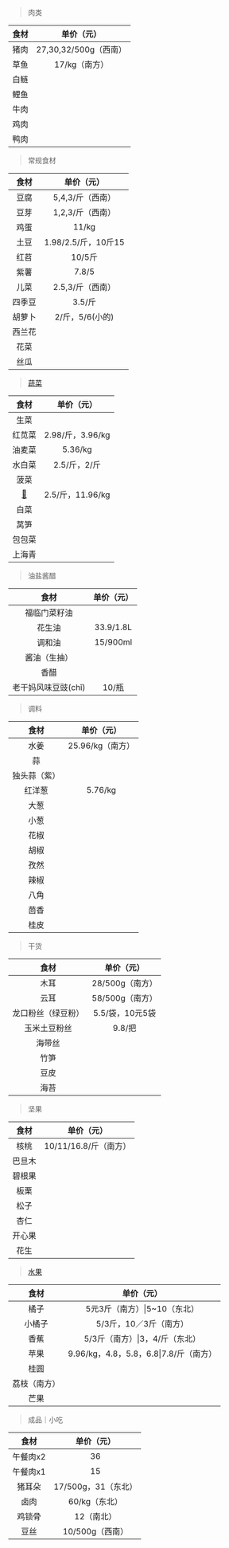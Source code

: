 <link href="../css/style.css" rel="stylesheet" type="text/css" />

> 肉类

|食材  |  单价（元）|
|:----:  | :---:|
|猪肉|27,30,32/500g（西南）|
|草鱼|17/kg（南方）|
|白鲢 | |
|鲤鱼| |
|牛肉 | |
|鸡肉| |
|鸭肉| |

> 常规食材

|食材  |  单价（元）|
|:----:  | :---:|
豆腐|5,4,3/斤（西南）|
豆芽|1,2,3/斤（西南）|
鸡蛋|11/kg
土豆|1.98/2.5/斤，10斤15
红苕|10/5斤
紫薯|7.8/5 |
儿菜|2.5,3/斤（西南）|
四季豆|3.5/斤|
胡萝卜|2/斤，5/6(小的)|
西兰花| |
花菜| |
丝瓜| |

> [蔬菜](食材解/瓜果蔬菜.md)

|食材  |  单价（元）|
|:----:  | :---:|
|生菜 | |
|红苋菜|2.98/斤，3.96/kg
|油麦菜|5.36/kg|
水白菜| 2.5/斤，2/斤|
|菠菜| |
[🍅 ](食材解/瓜果蔬菜.md)| 2.5/斤，11.96/kg|
|白菜| |
|莴笋| |
|包包菜| |
上海青| |

> 油盐酱醋

|食材  |  单价（元）|
|:----:  | :---:|
福临门菜籽油 | |
花生油|33.9/1.8L|
调和油|15/900ml
酱油（生抽）| |
香醋| |
老干妈风味豆豉(chǐ)|10/瓶

> 调料

| 食材  |  单价（元）|
| :----:  | :---:|
| 水姜|25.96/kg（南方）
| 蒜| |
| 独头蒜（紫）| |
| 红洋葱 | 5.76/kg|
| 大葱 | |
| 小葱 | |
| 花椒 | |
| 胡椒 | |
| 孜然 | |
| 辣椒 | |
| 八角 | |
| 茴香 | |
| 桂皮 | |

> 干货

|食材  |  单价（元）|
|:----:  | :---:|
木耳|28/500g（南方）|
云耳|58/500g（南方）|
龙口粉丝（绿豆粉）|5.5/袋，10元5袋|
玉米土豆粉丝|9.8/把|
海带丝| |
竹笋| |
豆皮| |
海苔| |

> 坚果

|食材  |  单价（元）|
|:----:  | :---:|
核桃|10/11/16.8/斤（南方）|
巴旦木| |
碧根果| |
板栗| |
松子| |
杏仁| |
开心果| |
花生| |

> [水果](食材解/瓜果蔬菜.md)

|食材  |  单价（元）|
|:----:  | :---:|
橘子 |5元3斤（南方）\|5~10（东北）|
小橘子|5/3斤，10／3斤（南方）
香蕉|5/3斤（南方）\|3，4/斤（东北）
苹果|9.96/kg，4.8，5.8，6.8\|7.8/斤（南方）
桂圆| |
荔枝（南方）| |
芒果 | |

> 成品｜小吃

|食材  |  单价（元）|
|:----:  | :---:|
午餐肉x2|36
午餐肉x1|15
猪耳朵|17/500g，31（东北）
卤肉|60/kg（东北）
鸡锁骨|12（南北）
豆丝|10/500g（西南）
